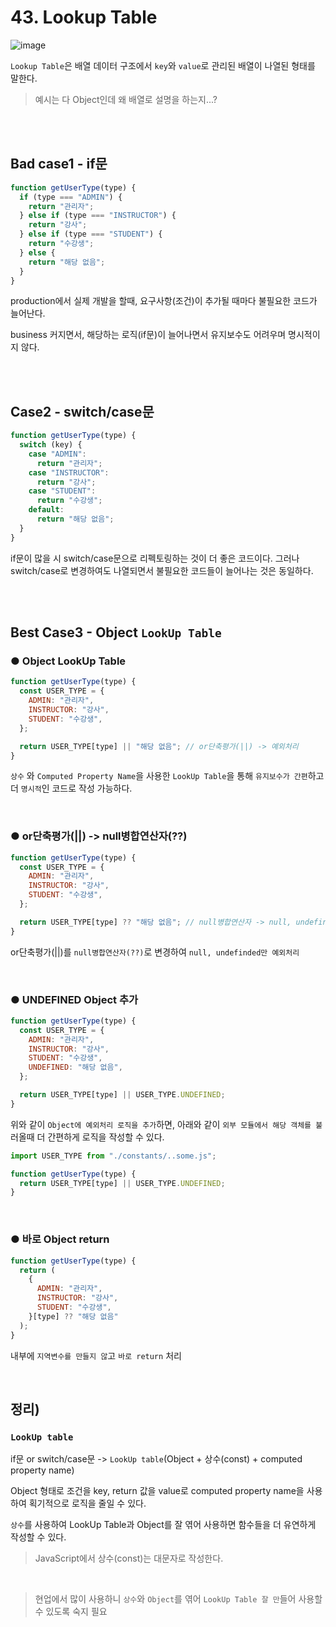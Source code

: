 # 43. Lookup Table

![image](https://user-images.githubusercontent.com/95308384/199480157-e433528d-ab19-4d5a-9f20-0eb7d5f6231f.png)

`Lookup Table`은 배열 데이터 구조에서 `key`와 `value`로 관리된 배열이 나열된 형태를 말한다.

> 예시는 다 Object인데 왜 배열로 설명을 하는지...?

<br/>
<br/>

## Bad case1 - if문

```javascript
function getUserType(type) {
  if (type === "ADMIN") {
    return "관리자";
  } else if (type === "INSTRUCTOR") {
    return "강사";
  } else if (type === "STUDENT") {
    return "수강생";
  } else {
    return "해당 없음";
  }
}
```

production에서 실제 개발을 할때, 요구사항(조건)이 추가될 때마다 불필요한 코드가 늘어난다.

business 커지면서, 해당하는 로직(if문)이 늘어나면서 유지보수도 어려우며 명시적이지 않다.

<br/>
<br/>

## Case2 - switch/case문

```javascript
function getUserType(type) {
  switch (key) {
    case "ADMIN":
      return "관리자";
    case "INSTRUCTOR":
      return "강사";
    case "STUDENT":
      return "수강생";
    default:
      return "해당 없음";
  }
}
```

if문이 많을 시 switch/case문으로 리펙토링하는 것이 더 좋은 코드이다. 그러나 switch/case로 변경하여도 나열되면서 불필요한 코드들이 늘어나는 것은 동일하다.

<br/>
<br/>

## Best Case3 - Object `LookUp Table`

### ● Object LookUp Table

```javascript
function getUserType(type) {
  const USER_TYPE = {
    ADMIN: "관리자",
    INSTRUCTOR: "강사",
    STUDENT: "수강생",
  };

  return USER_TYPE[type] || "해당 없음"; // or단축평가(||) -> 예외처리
}
```

`상수` 와 `Computed Property Name`을 사용한 `LookUp Table`을 통해 `유지보수가 간편`하고 더 `명시적`인 코드로 작성 가능하다.

<br/>

### ● or단축평가(||) -> null병합연산자(??)

```javascript
function getUserType(type) {
  const USER_TYPE = {
    ADMIN: "관리자",
    INSTRUCTOR: "강사",
    STUDENT: "수강생",
  };

  return USER_TYPE[type] ?? "해당 없음"; // null병합연산자 -> null, undefinded 예외처리
}
```

or단축평가(||)를 `null병합연산자(??)`로 변경하여 `null, undefinded만 예외처리`

<br/>

### ● UNDEFINED Object 추가

```javascript
function getUserType(type) {
  const USER_TYPE = {
    ADMIN: "관리자",
    INSTRUCTOR: "강사",
    STUDENT: "수강생",
    UNDEFINED: "해당 없음",
  };

  return USER_TYPE[type] || USER_TYPE.UNDEFINED;
}
```

위와 같이 `Object에 예외처리 로직을 추가`하면, 아래와 같이 `외부 모듈에서 해당 객체를 불`러올때 더 간편하게 로직을 작성할 수 있다.

```javascript
import USER_TYPE from "./constants/..some.js";

function getUserType(type) {
  return USER_TYPE[type] || USER_TYPE.UNDEFINED;
}
```

<br/>

### ● 바로 Object return

```javascript
function getUserType(type) {
  return (
    {
      ADMIN: "관리자",
      INSTRUCTOR: "강사",
      STUDENT: "수강생",
    }[type] ?? "해당 없음"
  );
}
```

내부에 `지역변수를 만들지 않`고 `바로 return` 처리

<br/>

## 정리)

### `LookUp table`

if문 or switch/case문 -> `LookUp table`(Object + 상수(const) + computed property name)

Object 형태로 조건을 key, return 값을 value로 computed property name을 사용하여 획기적으로 로직을 줄일 수 있다.

`상수`를 사용하여 LookUp Table과 Object를 잘 엮어 사용하면 함수들을 더 유연하게 작성할 수 있다.

> JavaScript에서 상수(const)는 대문자로 작성한다.

<br/>

> 현업에서 많이 사용하니 `상수`와 `Object`를 엮어 `LookUp Table 잘 만`들어 사용할 수 있도록 숙지 필요
